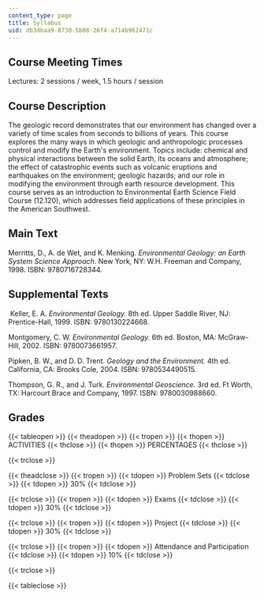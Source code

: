 ```yaml
---
content_type: page
title: Syllabus
uid: db3dbaa9-8730-5b08-26f4-a714b962471c
---
```


Course Meeting Times
--------------------

Lectures: 2 sessions / week, 1.5 hours / session

Course Description
------------------

The geologic record demonstrates that our environment has changed over a variety of time scales from seconds to billions of years. This course explores the many ways in which geologic and anthropologic processes control and modify the Earth's environment. Topics include: chemical and physical interactions between the solid Earth, its oceans and atmosphere; the effect of catastrophic events such as volcanic eruptions and earthquakes on the environment; geologic hazards; and our role in modifying the environment through earth resource development. This course serves as an introduction to Environmental Earth Science Field Course (12.120), which addresses field applications of these principles in the American Southwest.

Main Text
---------

Merritts, D., A. de Wet, and K. Menking. _Environmental Geology:_ _an Earth System Science Approach_. New York, NY: W.H. Freeman and Company, 1998. ISBN: 9780716728344.

Supplemental Texts
------------------

 Keller, E. A. _Environmental Geology._ 8th ed. Upper Saddle River, NJ: Prentice-Hall, 1999. ISBN: 9780130224668.

Montgomery, C. W. _Environmental Geology._ 6th ed. Boston, MA: McGraw-Hill, 2002. ISBN: 9780073661957.

Pipken, B. W., and D. D. Trent. _Geology and the Environment._ 4th ed. California, CA: Brooks Cole, 2004. ISBN: 9780534490515.

Thompson, G. R., and J. Turk. _Environmental Geoscience._ 3rd ed. Ft Worth, TX: Harcourt Brace and Company, 1997. ISBN: 9780030988660.

Grades
------

{{< tableopen >}}
{{< theadopen >}}
{{< tropen >}}
{{< thopen >}}
ACTIVITIES
{{< thclose >}}
{{< thopen >}}
PERCENTAGES
{{< thclose >}}

{{< trclose >}}

{{< theadclose >}}
{{< tropen >}}
{{< tdopen >}}
Problem Sets
{{< tdclose >}}
{{< tdopen >}}
30%
{{< tdclose >}}

{{< trclose >}}
{{< tropen >}}
{{< tdopen >}}
Exams
{{< tdclose >}}
{{< tdopen >}}
30%
{{< tdclose >}}

{{< trclose >}}
{{< tropen >}}
{{< tdopen >}}
Project
{{< tdclose >}}
{{< tdopen >}}
30%
{{< tdclose >}}

{{< trclose >}}
{{< tropen >}}
{{< tdopen >}}
Attendance and Participation
{{< tdclose >}}
{{< tdopen >}}
10%
{{< tdclose >}}

{{< trclose >}}

{{< tableclose >}}